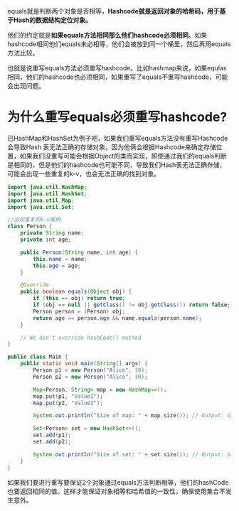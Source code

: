 equals就是判断两个对象是否相等，**Hashcode就是返回对象的哈希码，用于基于Hash的数据结构定位对象。**

他们的约定就是**如果equals方法相同那么他们hashcode必须相同**。如果hashcode相同他们equals未必相等，他们会被放到同一个桶里，然后再用equals方法比较。

也就是说重写equals方法必须重写hashcode。比如hashmap来说，如果equlas相同，他们的hashcode也必须相同，如果重写了equals不重写hashcode，可能会出现问题。

# 为什么重写equals必须重写hashcode?

已HashMap和HashSet为例子吧，如果我们重写equals方法没有重写Hashcode会导致Hash 表无法正确的存储对象，因为他俩会根据Hashcode来确定存储位置，如果我们没重写可能会根据Object的类而实现，即使通过我们的equals判断是相同的，但是他们的hashcode也可能不同，导致我们Hash表无法正确存储，可能会出现一些重复的k-v，也会无法正确的找到对象。

~~~java
import java.util.HashMap;
import java.util.HashSet;
import java.util.Map;
import java.util.Set;

//出现重复的k-v案例
class Person {
    private String name;
    private int age;

    public Person(String name, int age) {
        this.name = name;
        this.age = age;
    }

    @Override
    public boolean equals(Object obj) {
        if (this == obj) return true;
        if (obj == null || getClass() != obj.getClass()) return false;
        Person person = (Person) obj;
        return age == person.age && name.equals(person.name);
    }

    // We don't override hashCode() method
}

public class Main {
    public static void main(String[] args) {
        Person p1 = new Person("Alice", 30);
        Person p2 = new Person("Alice", 30);

        Map<Person, String> map = new HashMap<>();
        map.put(p1, "Value1");
        map.put(p2, "Value2");

        System.out.println("Size of map: " + map.size()); // Output: Size of map: 2

        Set<Person> set = new HashSet<>();
        set.add(p1);
        set.add(p2);

        System.out.println("Size of set: " + set.size()); // Output: Size of set: 2
    }
}
~~~



如果我们要进行重写要保证2个对象通过equals方法判断相等，他们的hashCode也要返回相同的值。这样才能保证对象相等和哈希值的一致性，确保使用集合不发生意外。